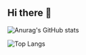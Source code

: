 ## Hi there 👋

![Anurag's GitHub stats](https://github-readme-stats.vercel.app/api?username=jyk0619&show_icons=true&theme=radical)

![Top Langs](https://github-readme-stats.vercel.app/api/top-langs/?username=jyk0619&layout=compact)


<!--
**jyk0619/jyk0619** is a ✨ _special_ ✨ repository because its `README.md` (this file) appears on your GitHub profile.

Here are some ideas to get you started:

- 🔭 I’m currently working on ...
- 🌱 I’m currently learning ...
- 👯 I’m looking to collaborate on ...
- 🤔 I’m looking for help with ...
- 💬 Ask me about ...
- 📫 How to reach me: ...
- 😄 Pronouns: ...
- ⚡ Fun fact: ...
-->
